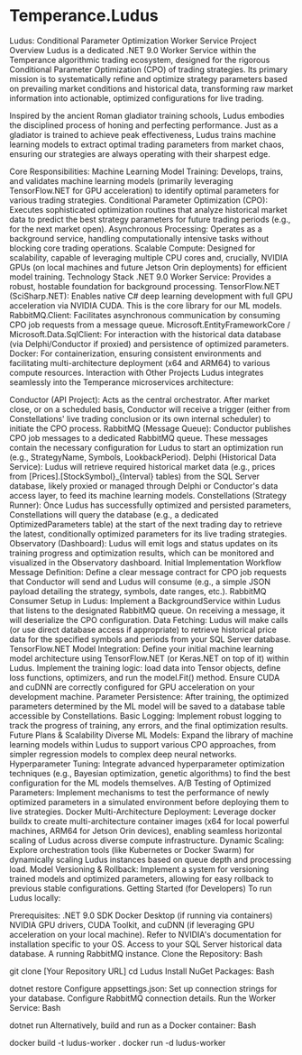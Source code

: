 # Temperance.Ludus

Ludus: Conditional Parameter Optimization Worker Service
Project Overview
Ludus is a dedicated .NET 9.0 Worker Service within the Temperance algorithmic trading ecosystem, designed for the rigorous Conditional Parameter Optimization (CPO) of trading strategies. Its primary mission is to systematically refine and optimize strategy parameters based on prevailing market conditions and historical data, transforming raw market information into actionable, optimized configurations for live trading.

Inspired by the ancient Roman gladiator training schools, Ludus embodies the disciplined process of honing and perfecting performance. Just as a gladiator is trained to achieve peak effectiveness, Ludus trains machine learning models to extract optimal trading parameters from market chaos, ensuring our strategies are always operating with their sharpest edge.

Core Responsibilities:
Machine Learning Model Training: Develops, trains, and validates machine learning models (primarily leveraging TensorFlow.NET for GPU acceleration) to identify optimal parameters for various trading strategies.
Conditional Parameter Optimization (CPO): Executes sophisticated optimization routines that analyze historical market data to predict the best strategy parameters for future trading periods (e.g., for the next market open).
Asynchronous Processing: Operates as a background service, handling computationally intensive tasks without blocking core trading operations.
Scalable Compute: Designed for scalability, capable of leveraging multiple CPU cores and, crucially, NVIDIA GPUs (on local machines and future Jetson Orin deployments) for efficient model training.
Technology Stack
.NET 9.0 Worker Service: Provides a robust, hostable foundation for background processing.
TensorFlow.NET (SciSharp.NET): Enables native C# deep learning development with full GPU acceleration via NVIDIA CUDA. This is the core library for our ML models.
RabbitMQ.Client: Facilitates asynchronous communication by consuming CPO job requests from a message queue.
Microsoft.EntityFrameworkCore / Microsoft.Data.SqlClient: For interaction with the historical data database (via Delphi/Conductor if proxied) and persistence of optimized parameters.
Docker: For containerization, ensuring consistent environments and facilitating multi-architecture deployment (x64 and ARM64) to various compute resources.
Interaction with Other Projects
Ludus integrates seamlessly into the Temperance microservices architecture:

Conductor (API Project): Acts as the central orchestrator. After market close, or on a scheduled basis, Conductor will receive a trigger (either from Constellations' live trading conclusion or its own internal scheduler) to initiate the CPO process.
RabbitMQ (Message Queue): Conductor publishes CPO job messages to a dedicated RabbitMQ queue. These messages contain the necessary configuration for Ludus to start an optimization run (e.g., StrategyName, Symbols, LookbackPeriod).
Delphi (Historical Data Service): Ludus will retrieve required historical market data (e.g., prices from [Prices].[StockSymbol}_{Interval} tables) from the SQL Server database, likely proxied or managed through Delphi or Conductor's data access layer, to feed its machine learning models.
Constellations (Strategy Runner): Once Ludus has successfully optimized and persisted parameters, Constellations will query the database (e.g., a dedicated OptimizedParameters table) at the start of the next trading day to retrieve the latest, conditionally optimized parameters for its live trading strategies.
Observatory (Dashboard): Ludus will emit logs and status updates on its training progress and optimization results, which can be monitored and visualized in the Observatory dashboard.
Initial Implementation Workflow
Message Definition: Define a clear message contract for CPO job requests that Conductor will send and Ludus will consume (e.g., a simple JSON payload detailing the strategy, symbols, date ranges, etc.).
RabbitMQ Consumer Setup in Ludus:
Implement a BackgroundService within Ludus that listens to the designated RabbitMQ queue.
On receiving a message, it will deserialize the CPO configuration.
Data Fetching: Ludus will make calls (or use direct database access if appropriate) to retrieve historical price data for the specified symbols and periods from your SQL Server database.
TensorFlow.NET Model Integration:
Define your initial machine learning model architecture using TensorFlow.NET (or Keras.NET on top of it) within Ludus.
Implement the training logic: load data into Tensor objects, define loss functions, optimizers, and run the model.Fit() method.
Ensure CUDA and cuDNN are correctly configured for GPU acceleration on your development machine.
Parameter Persistence: After training, the optimized parameters determined by the ML model will be saved to a database table accessible by Constellations.
Basic Logging: Implement robust logging to track the progress of training, any errors, and the final optimization results.
Future Plans & Scalability
Diverse ML Models: Expand the library of machine learning models within Ludus to support various CPO approaches, from simpler regression models to complex deep neural networks.
Hyperparameter Tuning: Integrate advanced hyperparameter optimization techniques (e.g., Bayesian optimization, genetic algorithms) to find the best configuration for the ML models themselves.
A/B Testing of Optimized Parameters: Implement mechanisms to test the performance of newly optimized parameters in a simulated environment before deploying them to live strategies.
Docker Multi-Architecture Deployment: Leverage docker buildx to create multi-architecture container images (x64 for local powerful machines, ARM64 for Jetson Orin devices), enabling seamless horizontal scaling of Ludus across diverse compute infrastructure.
Dynamic Scaling: Explore orchestration tools (like Kubernetes or Docker Swarm) for dynamically scaling Ludus instances based on queue depth and processing load.
Model Versioning & Rollback: Implement a system for versioning trained models and optimized parameters, allowing for easy rollback to previous stable configurations.
Getting Started (for Developers)
To run Ludus locally:

Prerequisites:
.NET 9.0 SDK
Docker Desktop (if running via containers)
NVIDIA GPU drivers, CUDA Toolkit, and cuDNN (if leveraging GPU acceleration on your local machine). Refer to NVIDIA's documentation for installation specific to your OS.
Access to your SQL Server historical data database.
A running RabbitMQ instance.
Clone the Repository:
Bash

git clone [Your Repository URL]
cd Ludus
Install NuGet Packages:
Bash

dotnet restore
Configure appsettings.json:
Set up connection strings for your database.
Configure RabbitMQ connection details.
Run the Worker Service:
Bash

dotnet run
Alternatively, build and run as a Docker container:
Bash

docker build -t ludus-worker .
docker run -d ludus-worker
